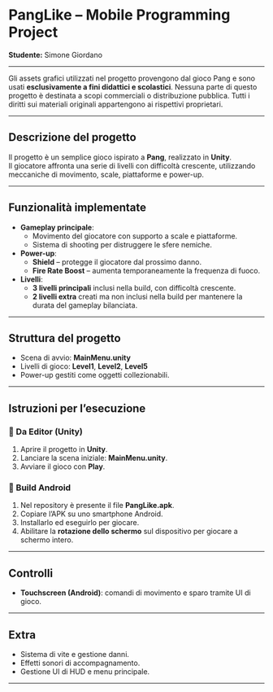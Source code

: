 # PangLike – Mobile Programming Project
**Studente:** Simone Giordano

---

Gli assets grafici utilizzati nel progetto provengono dal gioco Pang e sono usati **esclusivamente a fini didattici e scolastici**. Nessuna parte di questo progetto è destinata a scopi commerciali o distribuzione pubblica. Tutti i diritti sui materiali originali appartengono ai rispettivi proprietari.

---
## Descrizione del progetto
Il progetto è un semplice gioco ispirato a **Pang**, realizzato in **Unity**.  
Il giocatore affronta una serie di livelli con difficoltà crescente, utilizzando meccaniche di movimento, scale, piattaforme e power-up.  

---

## Funzionalità implementate
- **Gameplay principale**:
  - Movimento del giocatore con supporto a scale e piattaforme.  
  - Sistema di shooting per distruggere le sfere nemiche.  
- **Power-up**:
  - **Shield** – protegge il giocatore dal prossimo danno.  
  - **Fire Rate Boost** – aumenta temporaneamente la frequenza di fuoco.  
- **Livelli**:
  - **3 livelli principali** inclusi nella build, con difficoltà crescente.  
  - **2 livelli extra** creati ma non inclusi nella build per mantenere la durata del gameplay bilanciata.  

---

## Struttura del progetto
- Scena di avvio: **MainMenu.unity**  
- Livelli di gioco: **Level1**, **Level2**, **Level5**  
- Power-up gestiti come oggetti collezionabili.  

---

## Istruzioni per l’esecuzione

### 🚀 Da Editor (Unity)
1. Aprire il progetto in **Unity**.  
2. Lanciare la scena iniziale: **MainMenu.unity**.  
3. Avviare il gioco con **Play**.  

### 📱 Build Android
1. Nel repository è presente il file **PangLike.apk**.  
2. Copiare l’APK su uno smartphone Android.  
3. Installarlo ed eseguirlo per giocare.  
4. Abilitare la **rotazione dello schermo** sul dispositivo per giocare a schermo intero.  

---

## Controlli
- **Touchscreen (Android)**: comandi di movimento e sparo tramite UI di gioco.   

---

## Extra
- Sistema di vite e gestione danni.  
- Effetti sonori di accompagnamento.  
- Gestione UI di HUD e menu principale.  

---

